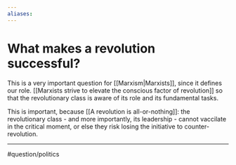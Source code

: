 ```yaml
---
aliases:
---
```

# What makes a revolution successful?
This is a very important question for [[Marxism|Marxists]], since it defines our role. [[Marxists strive to elevate the conscious factor of revolution]] so that the revolutionary class is aware of its role and its fundamental tasks. 

This is important, because [[A revolution is all-or-nothing]]: the revolutionary class - and more importantly, its leadership - cannot vaccilate in the critical moment, or else they risk losing the initiative to counter-revolution. 

---
#question/politics 